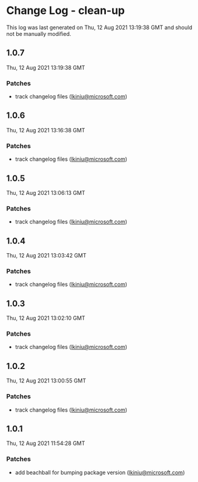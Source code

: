 # Change Log - clean-up

This log was last generated on Thu, 12 Aug 2021 13:19:38 GMT and should not be manually modified.

<!-- Start content -->

## 1.0.7

Thu, 12 Aug 2021 13:19:38 GMT

### Patches

- track changelog files (lkiniu@microsoft.com)

## 1.0.6

Thu, 12 Aug 2021 13:16:38 GMT

### Patches

- track changelog files (lkiniu@microsoft.com)

## 1.0.5

Thu, 12 Aug 2021 13:06:13 GMT

### Patches

- track changelog files (lkiniu@microsoft.com)

## 1.0.4

Thu, 12 Aug 2021 13:03:42 GMT

### Patches

- track changelog files (lkiniu@microsoft.com)

## 1.0.3

Thu, 12 Aug 2021 13:02:10 GMT

### Patches

- track changelog files (lkiniu@microsoft.com)

## 1.0.2

Thu, 12 Aug 2021 13:00:55 GMT

### Patches

- track changelog files (lkiniu@microsoft.com)

## 1.0.1

Thu, 12 Aug 2021 11:54:28 GMT

### Patches

- add beachball for bumping package version (lkiniu@microsoft.com)
